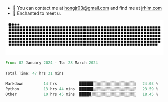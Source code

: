 - 📧 You can contact me at hongjr03@gmail.com and find me at [jrhim.com](https://jrhim.com/)
- 💜 Enchanted to meet u.

![snake_animation](https://raw.githubusercontent.com/hongjr03/hongjr03/output/github-contribution-grid-snake.svg)

<!--START_SECTION:waka-->

```rust
From: 02 January 2024 - To: 28 March 2024

Total Time: 47 hrs 31 mins

Markdown         14 hrs          ██████░░░░░░░░░░░░░░░░░░░   24.03 %
Python           13 hrs 44 mins  ██████░░░░░░░░░░░░░░░░░░░   23.59 %
Other            10 hrs 45 mins  ████▓░░░░░░░░░░░░░░░░░░░░   18.45 %
```

<!--END_SECTION:waka-->
